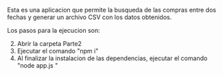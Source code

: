 Esta es una aplicacion que permite la busqueda de las compras entre dos fechas y generar un archivo CSV con los datos obtenidos.

Los pasos para la ejecucion son:

2. Abrir la carpeta Parte2
3. Ejecutar el comando "npm i"
4. Al finalizar la instalacion de las dependencias, ejecutar el comando "node app.js <fecha inicial> <fecha final>"
